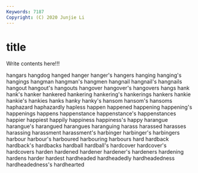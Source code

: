 ```yaml
---
Keywords: 7187
Copyright: (C) 2020 Junjie Li
---
```


# title

Write contents here!!!

hangars 
hangdog 
hanged 
hanger
hanger's 
hangers 
hanging 
hanging's 
hangings 
hangman 
hangman's 
hangmen 
hangnail 
hangnail's
hangnails 
hangout 
hangout's 
hangouts 
hangover 
hangover's 
hangovers 
hangs 
hank 
hank's
hanker 
hankered 
hankering 
hankering's 
hankerings 
hankers 
hankie 
hankie's 
hankies 
hanks
hanky 
hanky's 
hansom 
hansom's 
hansoms 
haphazard 
haphazardly 
hapless 
happen 
happened
happening 
happening's 
happenings 
happens 
happenstance 
happenstance's 
happenstances 
happier 
happiest 
happily
happiness 
happiness's 
happy 
harangue 
harangue's 
harangued 
harangues 
haranguing 
harass 
harassed
harasses 
harassing 
harassment 
harassment's 
harbinger 
harbinger's 
harbingers 
harbour 
harbour's 
harboured
harbouring 
harbours 
hard 
hardback 
hardback's 
hardbacks 
hardball 
hardball's 
hardcover 
hardcover's
hardcovers 
harden 
hardened 
hardener 
hardener's 
hardeners 
hardening 
hardens 
harder 
hardest
hardheaded 
hardheadedly 
hardheadedness 
hardheadedness's 
hardhearted 
